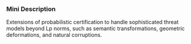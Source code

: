 ### Mini Description

Extensions of probabilistic certification to handle sophisticated threat models beyond Lp norms, such as semantic transformations, geometric deformations, and natural corruptions.
